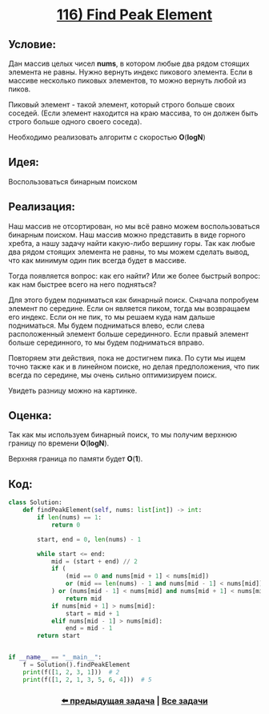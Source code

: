 <div align='center'>
<h1><a href='https://leetcode.com/problems/find-peak-element/description/'><strong>116) Find Peak Element</strong></a></h1>
</div>

## **Условие:**

Дан массив целых чисел **nums**, в котором любые два рядом стоящих элемента не равны. Нужно вернуть индекс пикового элемента. Если в массиве несколько пиковых элементов, то можно вернуть любой из пиков.

Пиковый элемент - такой элемент, который строго больше своих соседей. (Если элемент находится на краю массива, то он должен быть строго больше одного своего соседа).

Необходимо реализовать алгоритм с скоростью **O**(**logN**)

## **Идея:**

Воспользоваться бинарным поиском

## **Реализация:**

Наш массив не отсортирован, но мы всё равно можем воспользоваться бинарным поиском. Наш массив можно представить в виде горного хребта, а нашу задачу найти какую-либо вершину горы. Так как любые два рядом стоящих элемента не равны, то мы можем сделать вывод, что как минимум один пик всегда будет в массиве.

Тогда появляется вопрос: как его найти? Или же более быстрый вопрос: как нам быстрее всего на него подняться?

Для этого будем подниматься как бинарный поиск. Сначала попробуем элемент по середине. Если он является пиком, тогда мы возвращаем его индекс. Если он не пик, то мы решаем куда нам дальше подниматься. Мы будем подниматься влево, если слева расположенный элемент больше серединного. Если правый элемент больше серединного, то мы будем подниматься вправо.

Повторяем эти действия, пока не достигнем пика. По сути мы ищем точно также как и в линейном поиске, но делая предположения, что пик всегда по середине, мы очень сильно оптимизируем поиск.

Увидеть разницу можно на картинке.



## **Оценка:**

Так как мы используем бинарный поиск, то мы получим верхнюю границу по времени **O**(**logN**).

Верхняя граница по памяти будет **O**(**1**).

## Код:
```python
class Solution:
    def findPeakElement(self, nums: list[int]) -> int:
        if len(nums) == 1:
            return 0

        start, end = 0, len(nums) - 1

        while start <= end:
            mid = (start + end) // 2
            if (
                (mid == 0 and nums[mid + 1] < nums[mid])
                or (mid == len(nums) - 1 and nums[mid - 1] < nums[mid])
            ) or (nums[mid - 1] < nums[mid] and nums[mid + 1] < nums[mid]):
                return mid
            if nums[mid + 1] > nums[mid]:
                start = mid + 1
            elif nums[mid - 1] > nums[mid]:
                end = mid - 1
        return start


if __name__ == "__main__":
    f = Solution().findPeakElement
    print(f([1, 2, 3, 1]))  # 2
    print(f([1, 2, 1, 3, 5, 6, 4]))  # 5

```

<div align='center'><h3><a href='https://github.com/TAskMAster339/PythonAlgorithms/tree/main/115.Search%20a%202D%20Matrix'>⬅️ предыдущая задача</a>&nbsp;|&nbsp;<a href='https://github.com/TAskMAster339/PythonAlgorithms/tree/main/README.md'>Все задачи</a></h3></div>